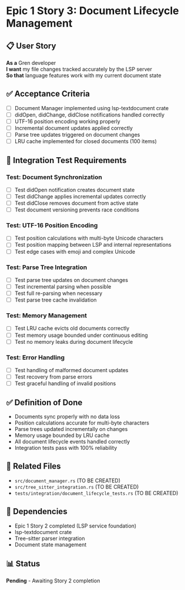 # Epic 1 Story 3: Document Lifecycle Management

## 📋 User Story
**As a** Gren developer  
**I want** my file changes tracked accurately by the LSP server  
**So that** language features work with my current document state

## ✅ Acceptance Criteria
- [ ] Document Manager implemented using lsp-textdocument crate
- [ ] didOpen, didChange, didClose notifications handled correctly
- [ ] UTF-16 position encoding working properly
- [ ] Incremental document updates applied correctly
- [ ] Parse tree updates triggered on document changes
- [ ] LRU cache implemented for closed documents (100 items)

## 🧪 Integration Test Requirements

### Test: Document Synchronization
- [ ] Test didOpen notification creates document state
- [ ] Test didChange applies incremental updates correctly
- [ ] Test didClose removes document from active state
- [ ] Test document versioning prevents race conditions

### Test: UTF-16 Position Encoding
- [ ] Test position calculations with multi-byte Unicode characters
- [ ] Test position mapping between LSP and internal representations
- [ ] Test edge cases with emoji and complex Unicode

### Test: Parse Tree Integration
- [ ] Test parse tree updates on document changes
- [ ] Test incremental parsing when possible
- [ ] Test full re-parsing when necessary
- [ ] Test parse tree cache invalidation

### Test: Memory Management
- [ ] Test LRU cache evicts old documents correctly
- [ ] Test memory usage bounded under continuous editing
- [ ] Test no memory leaks during document lifecycle

### Test: Error Handling
- [ ] Test handling of malformed document updates
- [ ] Test recovery from parse errors
- [ ] Test graceful handling of invalid positions

## ✅ Definition of Done
- Documents sync properly with no data loss
- Position calculations accurate for multi-byte characters
- Parse trees updated incrementally on changes
- Memory usage bounded by LRU cache
- All document lifecycle events handled correctly
- Integration tests pass with 100% reliability

## 📁 Related Files
- `src/document_manager.rs` (TO BE CREATED)
- `src/tree_sitter_integration.rs` (TO BE CREATED)
- `tests/integration/document_lifecycle_tests.rs` (TO BE CREATED)

## 🔗 Dependencies
- Epic 1 Story 2 completed (LSP service foundation)
- lsp-textdocument crate
- Tree-sitter parser integration
- Document state management

## 📊 Status
**Pending** - Awaiting Story 2 completion